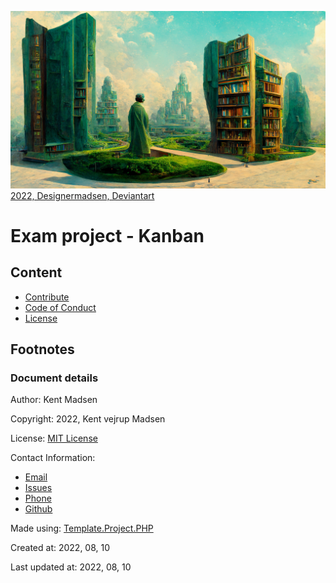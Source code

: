 ![Repository Image that are used as a cover image social networks](./resources/cover/preview.png)
[2022, Designermadsen, Deviantart](https://www.deviantart.com/designermadsen/art/The-infinite-library-Garden-924910668)

# Exam project - Kanban
## Content
* [Contribute](contributing.md)
* [Code of Conduct](code_of_conduct.md)
* [License](LICENSE.md)

## Footnotes

### Document details
Author: Kent Madsen

Copyright: 2022, Kent vejrup Madsen

License: [MIT License](https://github.com/KentVejrupMadsen/EASV.Exam.Kanban.Backend/blob/main/license.md)

Contact Information: 
* [Email](mailTo:Kent.vejrup.madsen@designermadsen.dk)
* [Issues](https://github.com/KentVejrupMadsen/EASV.Exam.Kanban.Backend/issues)
* [Phone](tel:+4551902914)
* [Github](https://github.com/KentVejrupMadsen)

Made using: [Template.Project.PHP](https://github.com/KentVejrupMadsen/Template.Project.PHP)

Created at: 2022, 08, 10

Last updated at: 2022, 08, 10

